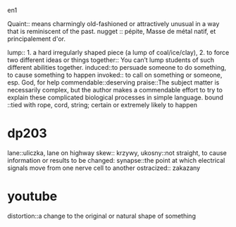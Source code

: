 en1

Quaint:: means charmingly old-fashioned or attractively unusual in a way that is reminiscent of the past.
nugget ::  pépite, Masse de métal natif, et principalement d'or.

lump:: 1. a hard irregularly shaped piece (a lump of coal/ice/clay), 2. to force two different ideas or things together:: You can’t lump students of such different abilities together.
induced::to persuade someone to do something, to cause something to happen
invoked:: to call on something or someone, esp. God, for help
commendable::deserving praise::The subject matter is necessarily complex, but the author makes a commendable effort to try to explain these complicated biological processes in simple language.
bound ::tied with rope, cord, string; certain or extremely likely to happen
# dp203
lane::uliczka, lane on highway
skew:: krzywy, ukosny::not straight, to cause information or results to be changed:
synapse::the point at which electrical signals move from one nerve cell to another
ostracized:: zakazany
# youtube
distortion::a change to the original or natural shape of something